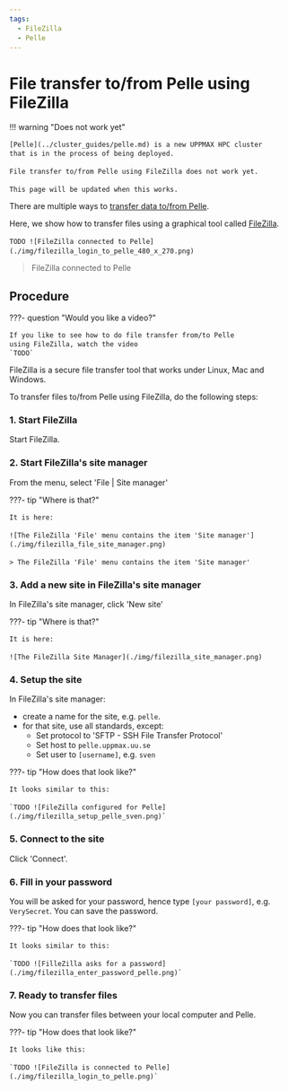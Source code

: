 ```yaml
---
tags:
  - FileZilla
  - Pelle
---
```


# File transfer to/from Pelle using FileZilla

!!! warning "Does not work yet"

    [Pelle](../cluster_guides/pelle.md) is a new UPPMAX HPC cluster
    that is in the process of being deployed.

    File transfer to/from Pelle using FileZilla does not work yet.

    This page will be updated when this works.

There are multiple ways to [transfer data to/from Pelle](../cluster_guides/transfer_pelle.md).

Here, we show how to transfer files using a graphical tool called [FileZilla](filezilla.md).

`TODO ![FileZilla connected to Pelle](./img/filezilla_login_to_pelle_480_x_270.png)`

> FileZilla connected to Pelle

## Procedure

???- question "Would you like a video?"

    If you like to see how to do file transfer from/to Pelle
    using FileZilla, watch the video
    `TODO`


FileZilla is a secure file transfer tool that works under Linux, Mac and Windows.

To transfer files to/from Pelle using FileZilla, do
the following steps:

### 1. Start FileZilla

Start FileZilla.

### 2. Start FileZilla's site manager

From the menu, select 'File | Site manager'

???- tip "Where is that?"

    It is here:

    ![The FileZilla 'File' menu contains the item 'Site manager'](./img/filezilla_file_site_manager.png)

    > The FileZilla 'File' menu contains the item 'Site manager'

### 3. Add a new site in FileZilla's site manager

In FileZilla's site manager, click 'New site'

???- tip "Where is that?"

    It is here:

    ![The FileZilla Site Manager](./img/filezilla_site_manager.png)

### 4. Setup the site

In FileZilla's site manager:

- create a name for the site, e.g. `pelle`.
- for that site, use all standards, except:
    - Set protocol to 'SFTP - SSH File Transfer Protocol'
    - Set host to `pelle.uppmax.uu.se`
    - Set user to `[username]`, e.g. `sven`

???- tip "How does that look like?"

    It looks similar to this:

    `TODO ![FileZilla configured for Pelle](./img/filezilla_setup_pelle_sven.png)`

### 5. Connect to the site

Click 'Connect'.

### 6. Fill in your password

You will be asked for your password, hence
type `[your password]`, e.g. `VerySecret`.
You can save the password.

???- tip "How does that look like?"

    It looks similar to this:

    `TODO ![FilleZilla asks for a password](./img/filezilla_enter_password_pelle.png)`

### 7. Ready to transfer files

Now you can transfer files between your local computer and Pelle.

???- tip "How does that look like?"

    It looks like this:

    `TODO ![FileZilla is connected to Pelle](./img/filezilla_login_to_pelle.png)`

